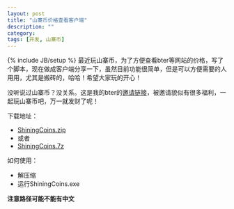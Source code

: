 ```yaml
---
layout: post
title: "山寨币价格查看客户端"
description: "" 
category: 
tags: [开发, 山寨币]
---
```

{% include JB/setup %}
最近玩山寨币，为了方便查看bter等网站的价格，写了个脚本，现在做成客户端分享一下，虽然目前功能很简单，但是可以方便需要的人用用，尤其是搬砖的，哈哈！希望大家玩的开心！

没听说过山寨币？没关系。这是我的bter的[邀请链接](https://bter.com/signup/80949)，被邀请貌似有很多福利，一起玩山寨币吧，万一就发财了呢！


下载地址：

* [ShiningCoins.zip](http://pan.baidu.com/s/1c0mW9DA)
* 或者
* [ShiningCoins.7z](http://pan.baidu.com/s/1ntHMywx)

如何使用：

* 解压缩
* 运行ShiningCoins.exe

__注意路径可能不能有中文__
